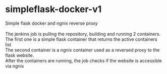 # simpleflask-docker-v1
Simple flask docker and ngnix reverse proxy
<BR>
<BR>
The jenkins job is pulling the repository, building and running 2 containers.
<BR>
The first one is a simple flask container that returns the active containers list
<BR>
The second container is a ngnix container used as a reversed proxy to the flask website.
<BR>
After the containers are running, the job checks if the website is accessible via ngnix

